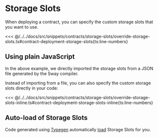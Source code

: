 # Storage Slots

When deploying a contract, you can specify the custom storage slots that you want to use.

<<< @/../../docs/src/snippets/contracts/storage-slots/override-storage-slots.ts#contract-deployment-storage-slots{ts:line-numbers}

## Using plain JavaScript

In the above example, we directly imported the storage slots from a JSON file generated by the Sway compiler.

Instead of importing from a file, you can also specify the custom storage slots directly in your code:

<<< @/../../docs/src/snippets/contracts/storage-slots/override-storage-slots-inline.ts#contract-deployment-storage-slots-inline{ts:line-numbers}

## Auto-load of Storage Slots

Code generated using [Typegen](../fuels-cli/generating-types.md) automatically [load](../fuels-cli/using-generated-types.md#autoloading-of-storage-slots) Storage Slots for you.
